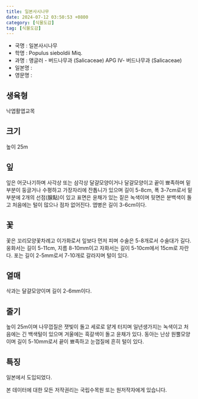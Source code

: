 ```yaml
---
title: 일본사시나무
date: 2024-07-12 03:50:53 +0800
category: [식물도감]
tag: [식물도감]
---
```




- 국명 : 일본사시나무
- 학명 : Populus sieboldii Miq.
- 과명 : 앵글러 - 버드나무과 (Salicaceae) APG Ⅳ- 버드나무과 (Salicaceae)
- 일본명 : 
- 영문명 : 


## 생육형
낙엽활엽교목
## 크기
높이 25m
## 잎
잎은 어긋나기하며 사각상 또는 삼각상 달걀모양이거나 달걀모양이고 끝이 뾰족하며 밑부분이 둥글거나 수평하고 가장자리에 잔톱니가 있으며 길이 5-8cm, 폭 3-7cm로서 밑부분에 2개의 선점(腺點)이 있고 표면은 윤채가 있는 짙은 녹색이며 뒷면은 분백색이 돌고 처음에는 털이 많으나 점차 없어진다. 엽병은 길이 3-6cm이다.
## 꽃
꽃은 꼬리모양꽃차례고 이가화로서 잎보다 먼저 피며 수술은 5-8개로서 수술대가 길다. 웅화서는 길이 5-11cm, 지름 8-10mm이고 자화서는 길이 5-10cm에서 15cm로 자란다. 포는 길이 2-5mm로서 7-10개로 갈라지며 털이 있다.
## 열매
삭과는 달걀모양이며 길이 2-6mm이다.
## 줄기
높이 25m이며 나무껍질은 잿빛이 돌고 세로로 얕게 터지며 일년생가지는 녹색이고 처음에는 긴 백색털이 있으며 겨울에는 흑갈색이 돌고 윤채가 있다. 동아는 난상 원뿔모양이며 길이 5-10mm로서 끝이 뾰족하고 눈껍질에 흔히 털이 있다.
## 특징
일본에서 도입되었다.






본 데이터에 대한 모든 저작권리는 국립수목원 또는 원저작자에게 있습니다.
